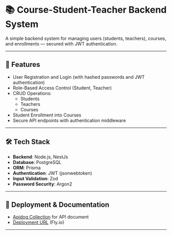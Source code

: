 # 📚 Course-Student-Teacher Backend System

A simple backend system for managing users (students, teachers), courses, and enrollments — secured with JWT authentication.

---

## 🚀 Features

- User Registration and Login (with hashed passwords and JWT authentication)
- Role-Based Access Control (Student, Teacher)
- CRUD Operations:
  - Students
  - Teachers
  - Courses
- Student Enrollment into Courses
- Secure API endpoints with authentication middleware

---

## 🛠 Tech Stack

- **Backend**: Node.js, NestJs
- **Database**: PostgreSQL
- **ORM**: Prisma
- **Authentication**: JWT (jsonwebtoken)
- **Input Validation**: Zod
- **Password Security**: Argon2

---

## 🎈 Deployment & Documentation

- [Apidog Collection](https://o3lejtvb45.apidog.io/delete-16352058e0) for API document
- [Deployment URL](https://course-be.fly.dev/) (Fly.io)

---
